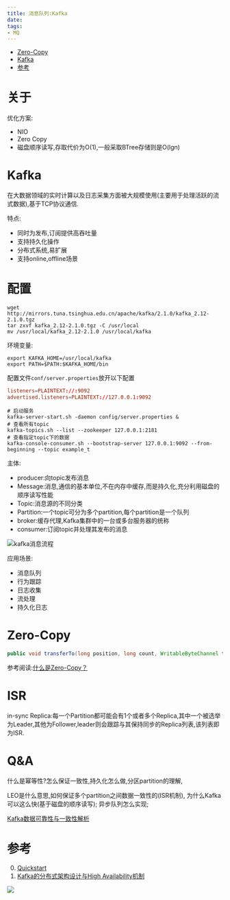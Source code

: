 ```yaml
---
title: 消息队列:Kafka
date: 
tags:
- MQ
---
```

<!-- TOC -->

- [Zero-Copy](#zero-copy)
- [Kafka](#kafka)
- [参考](#参考)

<!-- /TOC -->

# 关于

优化方案:

* NIO
* Zero Copy
* 磁盘顺序读写,存取代价为O(1),一般采取BTree存储则是O(lgn)

# Kafka

在大数据领域的实时计算以及日志采集方面被大规模使用(主要用于处理活跃的流式数据),基于TCP协议通信.

特点:

* 同时为发布,订阅提供高吞吐量
* 支持持久化操作
* 分布式系统,易扩展
* 支持online,offline场景

# 配置
```shell
wget http://mirrors.tuna.tsinghua.edu.cn/apache/kafka/2.1.0/kafka_2.12-2.1.0.tgz
tar zxvf kafka_2.12-2.1.0.tgz -C /usr/local
mv /usr/local/kafka_2.12-2.1.0 /usr/local/kafka
```

环境变量:
```shell
export KAFKA_HOME=/usr/local/kafka
export PATH=$PATH:$KAFKA_HOME/bin
```

配置文件`conf/server.properties`放开以下配置
```conf
listeners=PLAINTEXT://:9092
advertised.listeners=PLAINTEXT://127.0.0.1:9092
```

```shell
# 启动服务
kafka-server-start.sh -daemon config/server.properties &
# 查看所有topic
kafka-topics.sh --list --zookeeper 127.0.0.1:2181
# 查看指定topic下的数据
kafka-console-consumer.sh --bootstrap-server 127.0.0.1:9092 --from-beginning --topic example_t
```

主体:

* producer:向topic发布消息
* Message:消息,通信的基本单位,不在内存中缓存,而是持久化,充分利用磁盘的顺序读写性能
* Topic:消息源的不同分类
* Partition:一个topic可分为多个partition,每个partition是一个队列
* broker:缓存代理,Kafka集群中的一台或多台服务器的统称
* consumer:订阅topic并处理其发布的消息

![kafka消息流程](https://raw.githubusercontent.com/LuVx21/doc/master/source/_posts/99.img/kafka_msg.png)

应用场景:

* 消息队列
* 行为跟踪
* 日志收集
* 流处理
* 持久化日志

# Zero-Copy

```java
public void transferTo(long position, long count, WritableByteChannel target);
```

参考阅读:[什么是Zero-Copy？](https://blog.csdn.net/u013256816/article/details/52589524)



# ISR

in-sync Replica:每一个Partition都可能会有1个或者多个Replica,其中一个被选举为Leader,其他为Follower,leader则会跟踪与其保持同步的Replica列表,该列表即为ISR.



# Q&A

什么是幂等性?怎么保证一致性,持久化怎么做,分区partition的理解,

LEO是什么意思,如何保证多个partition之间数据一致性的(ISR机制),
为什么Kafka可以这么快(基于磁盘的顺序读写);
异步队列怎么实现;

[Kafka数据可靠性与一致性解析](https://blog.csdn.net/lizhitao/article/details/52296102)

# 参考

0. [Quickstart](https://kafka.apache.org/quickstart)
1. [Kafka的分布式架构设计与High Availability机制](http://josh-persistence.iteye.com/blog/2234636)

[![](https://static.segmentfault.com/v-5b1df2a7/global/img/creativecommons-cc.svg)](https://creativecommons.org/licenses/by-nc-nd/4.0/)
